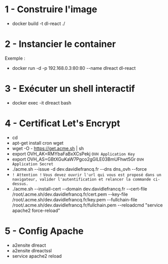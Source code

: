 # 1 - Construire l'image
- docker build -t dl-react ./

# 2 - Instancier le container
Exemple :
- docker run -d -p 192.168.0.3:80:80 --name dlreact dl-react

# 3 - Exécuter un shell interactif
- docker exec -it dlreact bash

# 4 - Certificat Let's Encrypt
- cd
- apt-get install cron wget
- wget -O -  https://get.acme.sh | sh
- export OVH_AK=RMYbaFaBxXCsPekj `OVH Application Key`
- export OVH_AS=GBtXGuKaW7Pgco2gGlLE03BmUFhwt5Gr `OVH Application Secret`
- ./acme.sh --issue -d dev.davidlefrancq.fr --dns dns_ovh --force
- `! Attention !`
  `Vous devez ouvrir l'url qui vous est proposé dans un navigateur, valider l'autentification et relancer la commande ci-dessus.`
- ./acme.sh --install-cert --domain dev.davidlefrancq.fr --cert-file /root/.acme.sh/dev.davidlefrancq.fr/cert.pem --key-file /root/.acme.sh/dev.davidlefrancq.fr/key.pem --fullchain-file /root/.acme.sh/dev.davidlefrancq.fr/fullchain.pem --reloadcmd "service apache2 force-reload"

# 5 - Config Apache
- a2ensite dlreact
- a2ensite dlreactssl
- service apache2 reload
